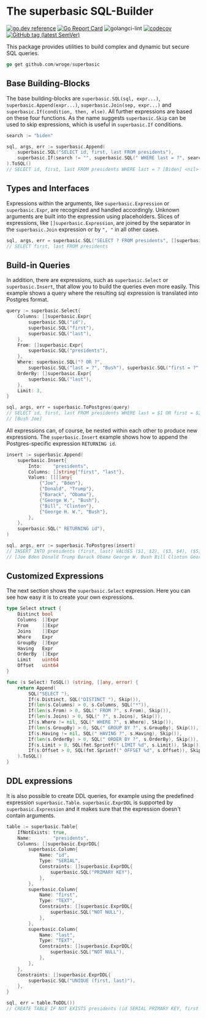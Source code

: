 # The superbasic SQL-Builder

[![go.dev reference](https://img.shields.io/badge/go.dev-reference-007d9c?logo=go&logoColor=white)](https://pkg.go.dev/github.com/wroge/superbasic)
[![Go Report Card](https://goreportcard.com/badge/github.com/wroge/superbasic)](https://goreportcard.com/report/github.com/wroge/superbasic)
![golangci-lint](https://github.com/wroge/superbasic/workflows/golangci-lint/badge.svg)
[![codecov](https://codecov.io/gh/wroge/superbasic/branch/main/graph/badge.svg?token=SBSedMOGHR)](https://codecov.io/gh/wroge/superbasic)
[![GitHub tag (latest SemVer)](https://img.shields.io/github/tag/wroge/superbasic.svg?style=social)](https://github.com/wroge/superbasic/tags)

This package provides utilities to build complex and dynamic but secure SQL queries.

```go
go get github.com/wroge/superbasic
```

## Base Building-Blocks

The base building-blocks are
```superbasic.SQL(sql, expr...)```,
```superbasic.Append(expr...)```,
```superbasic.Join(sep, expr...)``` and
```superbasic.If(condition, then, else)```.
All further expressions are based on these four functions.
As the name suggests ```superbasic.Skip``` can be used to skip expressions, 
which is useful in ```superbasic.If``` conditions.

```go
search := "biden"

sql, args, err := superbasic.Append(
	superbasic.SQL("SELECT id, first, last FROM presidents"),
	superbasic.If(search != "", superbasic.SQL(" WHERE last = ?", search), superbasic.Skip()),
).ToSQL()
// SELECT id, first, last FROM presidents WHERE last = ? [Biden] <nil>
```

## Types and Interfaces

Expressions within the arguments, like ```superbasic.Expression``` or ```superbasic.Expr```, are recognized and handled accordingly. Unknown arguments are built into the expression using placeholders. Slices of expressions, like ```[]superbasic.Expression```, are joined by the separator in the ```superbasic.Join``` expression or by ```", "``` in all other cases.

```go 
sql, args, err = superbasic.SQL("SELECT ? FROM presidents", []superbasic.Expression{superbasic.SQL("first"), superbasic.SQL("last")}).ToSQL()
// SELECT first, last FROM presidents
```

## Build-in Queries

In addition, there are expressions, such as ```superbasic.Select``` or ```superbasic.Insert```, that allow you to build the queries even more easily. This example shows a query where the resulting sql expression is translated into Postgres format.

```go
query := superbasic.Select{
	Columns: []superbasic.Expr{
		superbasic.SQL("id"),
		superbasic.SQL("first"),
		superbasic.SQL("last"),
	},
	From: []superbasic.Expr{
		superbasic.SQL("presidents"),
	},
	Where: superbasic.SQL("? OR ?",
		superbasic.SQL("last = ?", "Bush"), superbasic.SQL("first = ?", "Joe")),
	OrderBy: []superbasic.Expr{
		superbasic.SQL("last"),
	},
	Limit: 3,
}

sql, args, err = superbasic.ToPostgres(query)
// SELECT id, first, last FROM presidents WHERE last = $1 OR first = $2 ORDER BY last LIMIT 3
// [Bush Joe]
```

All expressions can, of course, be nested within each other to produce new expressions. 
The ```superbasic.Insert``` example shows how to append the Postgres-specific expression ```RETURNING id```.

```go
insert := superbasic.Append(
	superbasic.Insert{
		Into:    "presidents",
		Columns: []string{"first", "last"},
		Values: [][]any{
			{"Joe", "Bden"},
			{"Donald", "Trump"},
			{"Barack", "Obama"},
			{"George W.", "Bush"},
			{"Bill", "Clinton"},
			{"George H. W.", "Bush"},
		},
	},
	superbasic.SQL(" RETURNING id"),
)

sql, args, err := superbasic.ToPostgres(insert)
// INSERT INTO presidents (first, last) VALUES ($1, $2), ($3, $4), ($5, $6), ($7, $8), ($9, $10), ($11, $12) RETURNING id 
// [Joe Bden Donald Trump Barack Obama George W. Bush Bill Clinton George H. W. Bush]
```

## Customized Expressions 

The next section shows the ```superbasic.Select``` expression. Here you can see how easy it is to create your own expressions.

```go
type Select struct {
	Distinct bool
	Columns  []Expr
	From     []Expr
	Joins    []Expr
	Where    Expr
	GroupBy  []Expr
	Having   Expr
	OrderBy  []Expr
	Limit    uint64
	Offset   uint64
}

func (s Select) ToSQL() (string, []any, error) {
	return Append(
		SQL("SELECT "),
		If(s.Distinct, SQL("DISTINCT "), Skip()),
		If(len(s.Columns) > 0, s.Columns, SQL("*")),
		If(len(s.From) > 0, SQL(" FROM ?", s.From), Skip()),
		If(len(s.Joins) > 0, SQL(" ?", s.Joins), Skip()),
		If(s.Where != nil, SQL(" WHERE ?", s.Where), Skip()),
		If(len(s.GroupBy) > 0, SQL(" GROUP BY ?", s.GroupBy), Skip()),
		If(s.Having != nil, SQL(" HAVING ?", s.Having), Skip()),
		If(len(s.OrderBy) > 0, SQL(" ORDER BY ?", s.OrderBy), Skip()),
		If(s.Limit > 0, SQL(fmt.Sprintf(" LIMIT %d", s.Limit)), Skip()),
		If(s.Offset > 0, SQL(fmt.Sprintf(" OFFSET %d", s.Offset)), Skip()),
	).ToSQL()
}
```

## DDL expressions

It is also possible to create DDL queries, for example using the predefined expression ```superbasic.Table```.
```superbasic.ExprDDL``` is supported by ```superbasic.Expression``` and it makes sure that the expression doesn't contain arguments.

```go
table := superbasic.Table{
	IfNotExists: true,
	Name:        "presidents",
	Columns: []superbasic.ExprDDL{
		superbasic.Column{
			Name: "id",
			Type: "SERIAL",
			Constraints: []superbasic.ExprDDL{
				superbasic.SQL("PRIMARY KEY"),
			},
		},
		superbasic.Column{
			Name: "first",
			Type: "TEXT",
			Constraints: []superbasic.ExprDDL{
				superbasic.SQL("NOT NULL"),
			},
		},
		superbasic.Column{
			Name: "last",
			Type: "TEXT",
			Constraints: []superbasic.ExprDDL{
				superbasic.SQL("NOT NULL"),
			},
		},
	},
	Constraints: []superbasic.ExprDDL{
		superbasic.SQL("UNIQUE (first, last)"),
	},
}

sql, err = table.ToDDL())
// CREATE TABLE IF NOT EXISTS presidents (id SERIAL PRIMARY KEY, first TEXT NOT NULL, last TEXT NOT NULL, UNIQUE (first, last))
```